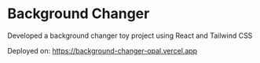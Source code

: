 # Background Changer

Developed a background changer toy project using React and Tailwind CSS

Deployed on: https://background-changer-opal.vercel.app
